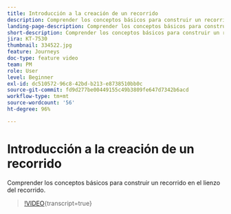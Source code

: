 ```yaml
---
title: Introducción a la creación de un recorrido
description: Comprender los conceptos básicos para construir un recorrido en el lienzo del recorrido.
landing-page-description: Comprender los conceptos básicos para construir un recorrido en el lienzo del recorrido.
short-description: Comprender los conceptos básicos para construir un recorrido en el lienzo del recorrido.
jira: KT-7530
thumbnail: 334522.jpg
feature: Journeys
doc-type: feature video
team: PM
role: User
level: Beginner
exl-id: dc510572-96c8-42bd-b213-e8738510bb0c
source-git-commit: fd9d277be00449155c49b3809fe647d7342b6acd
workflow-type: tm+mt
source-wordcount: '56'
ht-degree: 96%

---
```


# Introducción a la creación de un recorrido

Comprender los conceptos básicos para construir un recorrido en el lienzo del recorrido.

>[!VIDEO](https://video.tv.adobe.com/v/334522?quality=12&learn=on){transcript=true}
